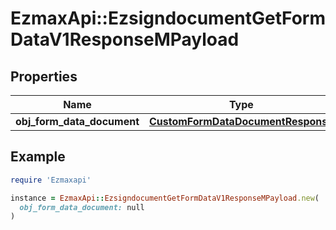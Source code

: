 # EzmaxApi::EzsigndocumentGetFormDataV1ResponseMPayload

## Properties

| Name | Type | Description | Notes |
| ---- | ---- | ----------- | ----- |
| **obj_form_data_document** | [**CustomFormDataDocumentResponse**](CustomFormDataDocumentResponse.md) |  |  |

## Example

```ruby
require 'Ezmaxapi'

instance = EzmaxApi::EzsigndocumentGetFormDataV1ResponseMPayload.new(
  obj_form_data_document: null
)
```

